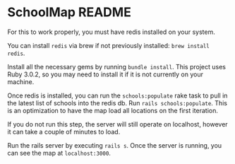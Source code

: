 # SchoolMap README

For this to work properly, you must have redis installed on your system.

You can install `redis` via brew if not previously installed: `brew install redis`.

Install all the necessary gems by running `bundle install`. This project uses Ruby 3.0.2, so you
may need to install it if it is not currently on your machine.

Once redis is installed, you can run the `schools:populate` rake task to pull in the latest list of
schools into the redis db. Run `rails schools:populate`. This is an optimization to have the map
load all locations on the first iteration.

If you do not run this step, the server will still operate on localhost, however it can take a
couple of minutes to load.

Run the rails server by executing `rails s`. Once the server is running, you can see the map at
`localhost:3000`.
